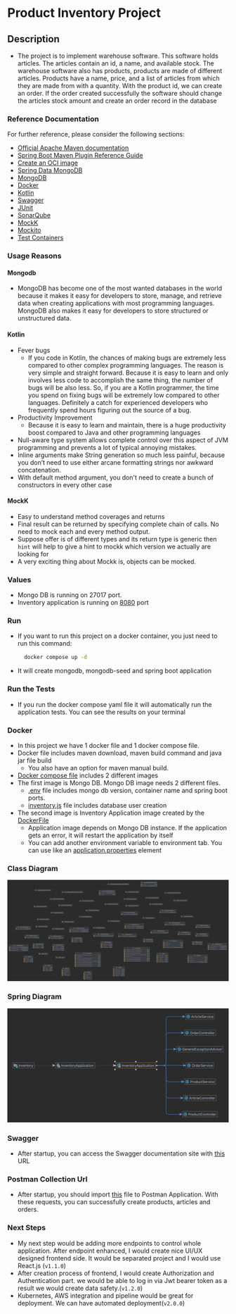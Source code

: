 # Product Inventory Project

## Description
* The project is to implement warehouse software. This software holds articles. The articles contain an id, a name, and available stock. The warehouse software also has products, products are made of different articles. Products have a name,
  price, and a list of articles from which they are made from with a quantity. With the product id, we can create an order. If the order
  created successfully the software should change the articles stock amount and create an order record in the database

### Reference Documentation
For further reference, please consider the following sections:

* [Official Apache Maven documentation](https://maven.apache.org/guides/index.html)
* [Spring Boot Maven Plugin Reference Guide](https://docs.spring.io/spring-boot/docs/3.0.3/maven-plugin/reference/html/)
* [Create an OCI image](https://docs.spring.io/spring-boot/docs/3.0.3/maven-plugin/reference/html/#build-image)
* [Spring Data MongoDB](https://docs.spring.io/spring-boot/docs/3.0.3/reference/htmlsingle/#data.nosql.mongodb)
* [MongoDB](https://www.mongodb.com/docs/manual/reference/)
* [Docker](https://docs.docker.com/reference)
* [Kotlin](https://kotlinlang.org/docs/home.html)
* [Swagger](https://swagger.io/docs)
* [JUnit](https://junit.org/junit5/docs/current/user-guide/)
* [SonarQube](https://docs.sonarqube.org/latest)
* [MockK](https://mockk.io)
* [Mockito](https://javadoc.io/doc/org.mockito/mockito-core/latest/org/mockito/Mockito.html)
* [Test Containers](https://www.testcontainers.org)

### Usage Reasons
#### Mongodb
* MongoDB has become one of the most wanted databases in the world because it makes it easy for developers to store, 
manage, and retrieve data when creating applications with most programming languages. MongoDB also makes it easy for developers 
to store structured or unstructured data.

#### Kotlin
* Fever bugs
  * If you code in Kotlin, the chances of making bugs are extremely less compared to other complex programming languages. 
  The reason is very simple and straight forward. Because it is easy to learn and only involves less code to accomplish the same thing, 
  the number of bugs will be also less. So, if you are a Kotlin programmer, the time you spend on fixing bugs will be extremely low compared 
  to other languages. Definitely a catch for experienced developers who frequently spend hours figuring out the source of a bug.
* Productivity Improvement
  * Because it is easy to learn and maintain, there is a huge productivity boost compared to Java and other programming languages
* Null-aware type system allows complete control over this aspect of JVM programming and prevents a lot of typical annoying mistakes.
* Inline arguments make String generation so much less painful, because you don’t need to use either arcane formatting strings nor awkward concatenation.
* With default method argument, you don't need to create a bunch of constructors in every other case

#### MockK
* Easy to understand method coverages and returns
* Final result can be returned by specifying complete chain of calls. No need to mock each and every method output.
* Suppose offer is of different types and its return type is generic then `hint` will help to give a hint to mockk 
which version we actually are looking for
* A very exciting thing about Mockk is, objects can be mocked.

### Values
* Mongo DB is running on 27017 port.
* Inventory application is running on [8080](http://localhost:8080) port

### Run
* If you want to run this project on a docker container, you just need to run this command:
  ```bash 
    docker compose up -d
  ```
* It will create mongodb, mongodb-seed and spring boot application

### Run the Tests
* If you run the docker compose yaml file it will automatically run the application tests. 
You can see the results on your terminal
### Docker
* In this project we have 1 docker file and 1 docker compose file.
* Docker file includes maven download, maven build command and java jar file build
  * You also have an option for maven manual build.
* [Docker compose file](docker-compose.yml) includes 2 different images
* The first image is Mongo DB. Mongo DB image needs 2 different files.
  * [.env](.env) file includes mongo db version, container name and spring boot ports.
  * [inventory.js](inventory.js) file includes database user creation
* The second image is Inventory Application image created by the [DockerFile](Dockerfile)
  * Application image depends on Mongo DB instance. If the application gets an error, it will restart the application by itself
  * You can add another environment variable to environment tab. 
  You can use like an [application.properties](src/main/resources/application.properties) element
### Class Diagram
![class diagram](src/main/resources/inventory-class-diagram.png)

### Spring Diagram
![spring diagram](src/main/resources/inventory-spring-diagram.png)


### Swagger
* After startup, you can access the Swagger documentation site with [this](http://localhost:8080/swagger-ui.html) URL

### Postman Collection Url
* After startup, you should import [this](src/main/resources/Inventory%20Collection.postman_collection.json) file to Postman Application.
  With these requests, you can successfully create products, articles and orders.

### Next Steps
* My next step would be adding more endpoints to control whole application. After endpoint enhanced, 
I would create nice UI/UX designed frontend side. It would be separated project and I would use React.js (```v1.1.0```)
* After creation process of frontend, I would create Authorization and Authentication part. we would be able to
  log in via Jwt bearer token as a result we would create data safety.(```v1.2.0```)
* Kubernetes, AWS integration and pipeline would be great for deployment. We can have automated deployment(```v2.0.0```)

